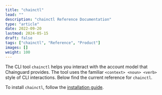```yaml
---
title: "chainctl"
lead: ""
description: "chainctl Reference Documentation"
type: "article"
date: 2022-09-20
lastmod: 2024-05-15
draft: false
tags: ["chainctl", "Reference", "Product"]
images: []
weight: 100
---
```


The CLI tool `chainctl` helps you interact with the account model that Chainguard provides. The tool uses the familiar `<context> <noun> <verb>` style of CLI interactions. Below find the current reference for `chainctl`.

To install `chainctl`, follow the <ins>[installation guide](/chainguard/administration/how-to-install-chainctl/)</ins>.